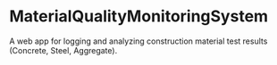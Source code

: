 # MaterialQualityMonitoringSystem
A web app for logging and analyzing construction material test results (Concrete, Steel, Aggregate).
